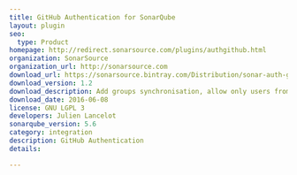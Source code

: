 ```yaml
---
title: GitHub Authentication for SonarQube
layout: plugin
seo: 
  type: Product
homepage: http://redirect.sonarsource.com/plugins/authgithub.html
organization: SonarSource
organization_url: http://sonarsource.com
download_url: https://sonarsource.bintray.com/Distribution/sonar-auth-github-plugin/sonar-auth-github-plugin-1.2.jar
download_version: 1.2
download_description: Add groups synchronisation, allow only users from given organizations to be able to authenticate, add support for GitHub Enterprise
download_date: 2016-06-08
license: GNU LGPL 3
developers: Julien Lancelot
sonarqube_version: 5.6
category: integration
description: GitHub Authentication
details: 

---
```

